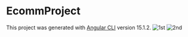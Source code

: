 # EcommProject

This project was generated with [Angular CLI](https://github.com/angular/angular-cli) version 15.1.2.
![1st](https://user-images.githubusercontent.com/96011023/224228129-13955a98-2af5-4347-8917-7e8fdadf70de.jpeg)
![2nd](https://user-images.githubusercontent.com/96011023/224228243-4e8b229d-e867-4d17-8684-55ee5c9eea96.jpeg)

